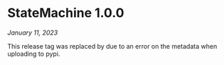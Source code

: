# StateMachine 1.0.0

*January 11, 2023*

This release tag was replaced by [](1.0.1.md) due to an error on the metadata when uploading to
pypi.

